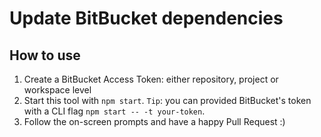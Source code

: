 # Update BitBucket dependencies

## How to use

1. Create a BitBucket Access Token: either repository, project or workspace level
2. Start this tool with `npm start`. `Tip`: you can provided BitBucket's token with a CLI flag `npm start -- -t your-token`.
3. Follow the on-screen prompts and have a happy Pull Request :)
